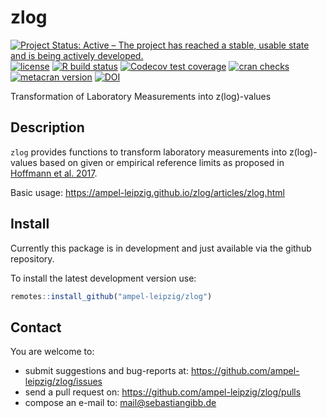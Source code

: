 # zlog

<!-- badges: start -->
[![Project Status: Active – The project has reached a stable, usable state and is being actively developed.](https://www.repostatus.org/badges/latest/active.svg)](https://www.repostatus.org/#active)
[![license](http://img.shields.io/badge/license-GPL%20%28%3E=%203%29-brightgreen.svg?style=flat)](http://www.gnu.org/licenses/gpl-3.0.html)
[![R build status](https://github.com/ampel-leipzig/zlog/workflows/R-CMD-check/badge.svg)](https://github.com/ampel-leipzig/zlog/actions)
[![Codecov test coverage](https://codecov.io/gh/ampel-leipzig/zlog/branch/main/graph/badge.svg)](https://codecov.io/gh/ampel-leipzig/zlog?branch=main)
[![cran checks](https://cranchecks.info/badges/worst/zlog)](https://cran.r-project.org/web/checks/check_results_zlog.html)
[![metacran version](http://www.r-pkg.org/badges/version/zlog)](http://cran.r-project.org/web/packages/zlog/index.html)
[![DOI](https://zenodo.org/badge/DOI/10.5281/zenodo.4727117.svg)](https://doi.org/10.5281/zenodo.4727117)
<!-- badges: end -->

Transformation of Laboratory Measurements into z(log)-values

## Description

`zlog` provides functions to transform laboratory measurements into
z(log)-values based on given or empirical reference limits as proposed in
[Hoffmann et al. 2017](https://doi.org/10.1515/labmed-2016-0087).

Basic usage: https://ampel-leipzig.github.io/zlog/articles/zlog.html

## Install

Currently this package is in development and just available via the github
repository.

To install the latest development version use:

```r
remotes::install_github("ampel-leipzig/zlog")
```

## Contact

You are welcome to:

* submit suggestions and bug-reports at: <https://github.com/ampel-leipzig/zlog/issues>
* send a pull request on: <https://github.com/ampel-leipzig/zlog/pulls>
* compose an e-mail to: <mail@sebastiangibb.de>
